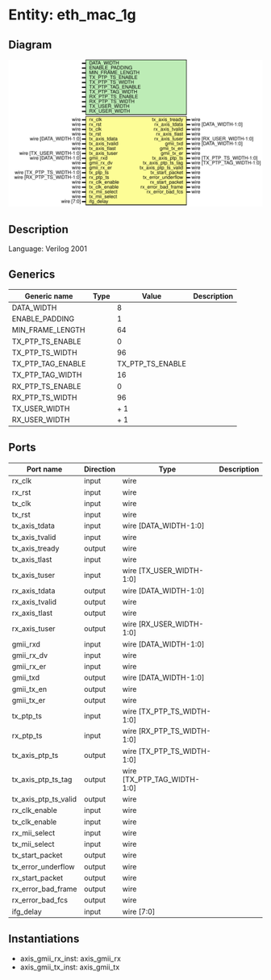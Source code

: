 # Entity: eth_mac_1g

## Diagram

![Diagram](eth_mac_1g.svg "Diagram")
## Description

Language: Verilog 2001
 
## Generics

| Generic name      | Type | Value            | Description |
| ----------------- | ---- | ---------------- | ----------- |
| DATA_WIDTH        |      | 8                |             |
| ENABLE_PADDING    |      | 1                |             |
| MIN_FRAME_LENGTH  |      | 64               |             |
| TX_PTP_TS_ENABLE  |      | 0                |             |
| TX_PTP_TS_WIDTH   |      | 96               |             |
| TX_PTP_TAG_ENABLE |      | TX_PTP_TS_ENABLE |             |
| TX_PTP_TAG_WIDTH  |      | 16               |             |
| RX_PTP_TS_ENABLE  |      | 0                |             |
| RX_PTP_TS_WIDTH   |      | 96               |             |
| TX_USER_WIDTH     |      | + 1              |             |
| RX_USER_WIDTH     |      | + 1              |             |
## Ports

| Port name            | Direction | Type                        | Description |
| -------------------- | --------- | --------------------------- | ----------- |
| rx_clk               | input     | wire                        |             |
| rx_rst               | input     | wire                        |             |
| tx_clk               | input     | wire                        |             |
| tx_rst               | input     | wire                        |             |
| tx_axis_tdata        | input     | wire [DATA_WIDTH-1:0]       |             |
| tx_axis_tvalid       | input     | wire                        |             |
| tx_axis_tready       | output    | wire                        |             |
| tx_axis_tlast        | input     | wire                        |             |
| tx_axis_tuser        | input     | wire [TX_USER_WIDTH-1:0]    |             |
| rx_axis_tdata        | output    | wire [DATA_WIDTH-1:0]       |             |
| rx_axis_tvalid       | output    | wire                        |             |
| rx_axis_tlast        | output    | wire                        |             |
| rx_axis_tuser        | output    | wire [RX_USER_WIDTH-1:0]    |             |
| gmii_rxd             | input     | wire [DATA_WIDTH-1:0]       |             |
| gmii_rx_dv           | input     | wire                        |             |
| gmii_rx_er           | input     | wire                        |             |
| gmii_txd             | output    | wire [DATA_WIDTH-1:0]       |             |
| gmii_tx_en           | output    | wire                        |             |
| gmii_tx_er           | output    | wire                        |             |
| tx_ptp_ts            | input     | wire [TX_PTP_TS_WIDTH-1:0]  |             |
| rx_ptp_ts            | input     | wire [RX_PTP_TS_WIDTH-1:0]  |             |
| tx_axis_ptp_ts       | output    | wire [TX_PTP_TS_WIDTH-1:0]  |             |
| tx_axis_ptp_ts_tag   | output    | wire [TX_PTP_TAG_WIDTH-1:0] |             |
| tx_axis_ptp_ts_valid | output    | wire                        |             |
| rx_clk_enable        | input     | wire                        |             |
| tx_clk_enable        | input     | wire                        |             |
| rx_mii_select        | input     | wire                        |             |
| tx_mii_select        | input     | wire                        |             |
| tx_start_packet      | output    | wire                        |             |
| tx_error_underflow   | output    | wire                        |             |
| rx_start_packet      | output    | wire                        |             |
| rx_error_bad_frame   | output    | wire                        |             |
| rx_error_bad_fcs     | output    | wire                        |             |
| ifg_delay            | input     | wire [7:0]                  |             |
## Instantiations

- axis_gmii_rx_inst: axis_gmii_rx
- axis_gmii_tx_inst: axis_gmii_tx
